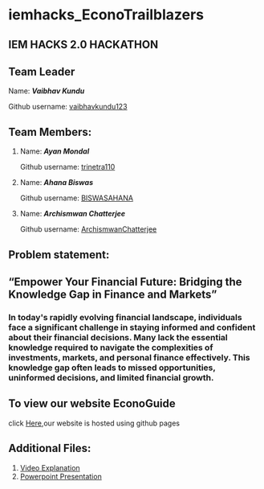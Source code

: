 # iemhacks_EconoTrailblazers
## IEM HACKS 2.0 HACKATHON


## Team Leader 

Name: **_Vaibhav Kundu_**

  Github username: [vaibhavkundu123](https://github.com/vaibhavkundu123)

## Team Members:
1. Name: **_Ayan Mondal_**
   
   Github username: [trinetra110](https://github.com/trinetra110)
2. Name: **_Ahana Biswas_**

   Github username: [BISWASAHANA](https://github.com/BISWASAHANA)
3. Name: **_Archismwan Chatterjee_**

   Github username: [ArchismwanChatterjee](https://github.com/ArchismwanChatterjee)

## Problem statement: 

<h2>“Empower Your Financial Future: Bridging the Knowledge Gap in Finance and Markets”</h2>
<p><h3>
In today's rapidly evolving financial landscape, individuals face a significant challenge in staying informed and confident about their financial decisions. Many lack the essential knowledge required to navigate the complexities of investments, markets, and personal finance effectively. This knowledge gap often leads to missed opportunities, uninformed decisions, and limited financial growth.
</h3></p>

## To view our website EconoGuide 
click [Here](https://vaibhavkundu123.github.io/iemhacks_EconoTrailblazers/),our website is hosted using github pages

## Additional Files:

1) [Video Explanation](https://drive.google.com/file/d/13XXP4cOVVly7HMeXtuEItDyXMziLyOHY/view?usp=sharing)
2) [Powerpoint Presentation]()
